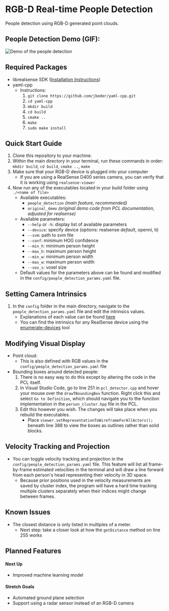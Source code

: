 # RGB-D Real-time People Detection
People detection using RGB-D generated point clouds.

## People Detection Demo (GIF):
![Demo of the people detection](demo.gif)

## Required Packages
- librealsense SDK ([Installation Instructions](https://github.com/IntelRealSense/librealsense/blob/master/doc/distribution_linux.md))
- yaml-cpp
  - Instructions:
    1. `git clone https://github.com/jbeder/yaml-cpp.git`
    2. `cd yaml-cpp`
    3. `mkdir build`
    4. `cd build`
    5. `cmake ..`
    6. `make`
    7. `sudo make install`


## Quick Start Guide
1. Clone this repository to your machine.
2. Within the main directory in your terminal, run these commands in order: `mkdir build`, `cd build`, `cmake ..`, `make`
3. Make sure that your RGB-D device is plugged into your computer
    - If you are using a RealSense D400 series camera, you can verify that it is working using `realsense-viewer`
4. Now run any of the executables located in your build folder using `./<name of file>`
    - Available executables:
      - `people_detection` *(main feature, recommended)*
      - `original_demo` *(original demo code from PCL documentation, adjusted for realsense)*
    - Available parameters:
      - `--help` or `-h`: display list of available parameters
      - `--device`: specify device (options: realsense *default*, openni, ti)
      - `--svm`: path to svm file
      - `--conf`: minimum HOG confidence
      - `--min_h`: minimum person height
      - `--max_h`: maximum person height
      - `--min_w`: minimum person width
      - `--max_w`: maximum person width
      - `--vox_s`: voxel size
    - Default values for the parameters above can be found and modified in the `config/people_detection_params.yaml` file.

## Setting Camera Intrinsics
1. In the `config` folder in the main directory, navigate to the `people_detection_params.yaml` file and edit the intrinsics values.
    - Explanations of each value can be found [here](https://ksimek.github.io/2013/08/13/intrinsic/)
    - You can find the intrinsics for any RealSense device using the [enumerate-devices](https://github.com/IntelRealSense/librealsense/tree/master/tools/enumerate-devices) tool

## Modifying Visual Display
- Point cloud:
  - This is also defined with RGB values in the `config/people_detection_params.yaml` file
- Bounding boxes around detected people:
  1. There is no easy way to do this except by altering the code in the PCL itself.
  2. In Visual Studio Code, go to line 251 in `pcl_detector.cpp` and hover your mouse over the `drawTBoundingBox` function. Right click this and select `Go to Definition`, which should navigate you to the function implementation in the `person_cluster.hpp` file in the PCL.
  3. Edit this however you wish. The changes will take place when you rebuild the executables.
      - Place `viewer.setRepresentationToWireframeForAllActors();` beneath line 388 to view the boxes as outlines rather than solid blocks.

## Velocity Tracking and Projection
- You can toggle velocity tracking and projection in the `config/people_detection_params.yaml` file. This feature will list all frame-by-frame estimated velocities in the terminal and will draw a line forward from each person's head representing their velocity in 3D space.
  - Because prior positions used in the velocity measurements are saved by cluster index, the program will have a hard time tracking multiple clusters separately when their indices might change between frames. 

## Known Issues
- The closest distance is only listed in multiples of a meter.
  - Next step: take a closer look at how the `getDistance` method on line 255 works

## Planned Features
#### Next Up
- Improved machine learning model
#### Stretch Goals
- Automated ground plane selection
- Support using a radar sensor instead of an RGB-D camera